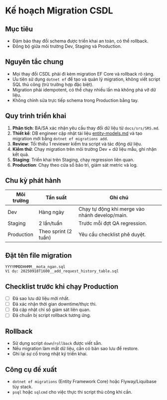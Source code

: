 # Kế hoạch Migration CSDL

## Mục tiêu
- Đảm bảo thay đổi schema được triển khai an toàn, có thể rollback.
- Đồng bộ giữa môi trường Dev, Staging và Production.

## Nguyên tắc chung
- Mọi thay đổi CSDL phải đi kèm migration EF Core và rollback rõ ràng.
- Ưu tiên sử dụng `dotnet ef` để tạo và quản lý migration, không viết script SQL thủ công (trừ trường hợp đặc biệt).
- Migration phải idempotent, có thể chạy nhiều lần mà không phá vỡ dữ liệu.
- Không chỉnh sửa trực tiếp schema trong Production bằng tay.

## Quy trình triển khai
1. **Phân tích**: BA/SA xác nhận yêu cầu thay đổi dữ liệu từ `docs/srs/SRS.md`.
2. **Thiết kế**: DB engineer cập nhật tài liệu [entity-models.md](entity-models.md) và tạo migration mới bằng `dotnet ef migrations add`.
3. **Review**: Tối thiểu 1 reviewer kiểm tra script và tác động dữ liệu.
4. **Kiểm thử**: Chạy migration trên môi trường Dev + dữ liệu mẫu, ghi nhận kết quả.
5. **Staging**: Triển khai trên Staging, chạy regression liên quan.
6. **Production**: Chạy theo cửa sổ bảo trì, giám sát metric và log.

## Chu kỳ phát hành
| Môi trường | Tần suất | Ghi chú |
| --- | --- | --- |
| Dev | Hàng ngày | Chạy tự động khi merge vào nhánh develop/main. |
| Staging | 2 lần/tuần | Trước mỗi đợt QA regression. |
| Production | Theo sprint (2 tuần) | Yêu cầu checklist phê duyệt. |

## Đặt tên file migration
```
YYYYMMDDHHMM__mota_ngan.sql
Ví dụ: 20250918T1600__add_request_history_table.sql
```

## Checklist trước khi chạy Production
- [ ] Đã sao lưu dữ liệu mới nhất.
- [ ] Đã xác nhận thời gian downtime/thực thi.
- [ ] Đã cập nhật chỉ số giám sát liên quan.
- [ ] Đã chuẩn bị script rollback tương ứng.

## Rollback
- Sử dụng script `down`/`rollback` được viết sẵn.
- Nếu migration làm mất dữ liệu, cần có bản sao lưu để restore.
- Ghi lại sự cố trong nhật ký triển khai.

## Công cụ đề xuất
- `dotnet ef migrations` (Entity Framework Core) hoặc Flyway/Liquibase tùy stack.
- `psql` hoặc `sqlcmd` cho việc thực thi script thủ công khi cần.



